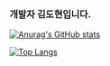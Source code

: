### 개발자 김도현입니다.

[![Anurag's GitHub stats](https://github-readme-stats.vercel.app/api?username=kdh1123)](https://github.com/kdh1123/github-readme-stats)


[![Top Langs](https://github-readme-stats.vercel.app/api/top-langs/?username=kdh1123)](https://github.com/kdh1123/github-readme-stats)

